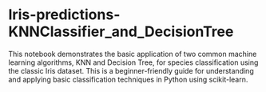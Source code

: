 # Iris-predictions-KNNClassifier_and_DecisionTree
This notebook demonstrates the basic application of two common machine learning algorithms, KNN and Decision Tree, for species classification using the classic Iris dataset. This is a beginner-friendly guide for understanding and applying basic classification techniques in Python using scikit-learn.
